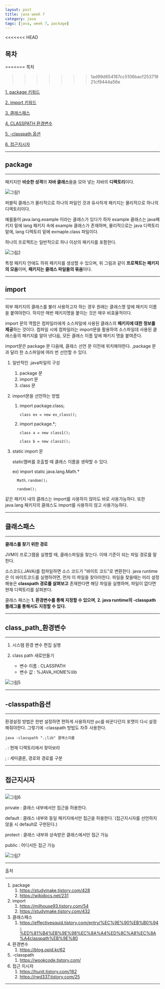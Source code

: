 ```yaml
---
layout: post
title: java week 7
category: java
tags: [java, week 7, package]
---
```

<<<<<<< HEAD
## 목차
=======
목차
>>>>>>> 1ad99d654187cc5106bacf25371921cf9444a56e

[1. package 키워드](#package)

[2. import 키워드](#import)

[3. 클래스패스](#클래스패스)

[4. CLASSPATH 환경변수](#class_path_환경변수)

[5. -classpath 옵션](#-classpath옵션)

[6. 접근지시자](#접근지시자)

---
## package
---
패키지란 **비슷한 성격**의 **자바 클래스**들을 모아 넣는 자바의 **디렉토리**이다.

![그림1](https://lh3.googleusercontent.com/7K7e2nQ0DIVAqTfZ9jM90n7ZjAGfezPYohTtv-lF0nOTl6aOgQ3f4y0yXFmTCknu1zQErHNLTlE3Ty60UzMrY6o_Hixbnzqr0rrhXMo-bOKZ9NR5RN8oqCvlq1H-gWfRqG7ornA)

퍼블릭 클래스가 물리적으로 하나의 파일인 것과 유사하게 패키지는 물리적으로 하나의 디렉토리이다.

예를들어 java.lang.example 이라는 클래스가 있다가 하자 example 클래스는 java패키지 밑에 lang 패키지 속에 example 클래스가 존재하며, 물리적으로는 java 디렉토리 밑에, lang 디렉토리 밑에 exmaple.class 파일이다.

하나의 프로젝트는 일반적으로 하나 이상의 패키지를 포함한다.

![그림2](https://lh5.googleusercontent.com/FgGfolf4YwlDdg6cSJ-jv5QZWjUZjkPTOWxUXjdHjF3MdXv8YnZZNLOhDfefeigvKB0LB5zcSxG-sfE8ohXUlDSfAqegYRm81fYxYGbE_ATkZuSAJ7g5Se1oEY5kskzgnt8Snsk)

특정 패키지 안에도 하위 패키지를 생성할 수 있으며, 위 그림과 같이 **프로젝트는 패키지의 모음**이며, **패키지는 클래스 파일들의 묶음**이다.

---
## import
---
외부 패키지의 클래스를 불러 사용하고자 하는 경우 원래는 클래스명 앞에 패키지 이름을 붙여야한다. 하지만 매번 패키지명을 붙이는 것은 매우 비효율적이다.

import 문의 역할은 컴파일러에게 소스파일에 사용된 클래스의 **패키지에 대한 정보를 제공**하는 것이다. 컴파일 시에 컴파일러는 import문을 활용하여 소스파일데 사용된 클래스들의 패키지를 알아 낸다음, 모든 클래스 이름 앞에 패키지 명을 붙여준다.

import문은 package 문 다음에, 클래스 선언 문 이전에 위치해야한다.
,package 문과 달리 한 소스파일에 여러 번 선언할 수 있다.

1. 일반적인 .java파일의 구성
   1. package 문
   2. import 문
   3. class 문
2. import문을 선언하는 방법
   1. import package.class;
   
      `class ex = new ex_class();`

   2. import package.*;
   
      `class a = new class1();`

      `class b = new class2();`

3. static import 문
   
   static멤버를 호출할 때 클래스 이름을 생략할 수 있다.
   
   ex) import static java.lang.Math.*
         
         Math.random();
         
         random();

같은 패키지 내의 클래스는 import를 사용하지 않아도 바로 사용가능하다. 또한 java.lang 패키지의 클래스도 import를 사용하지 않고 사용가능하다.

---

## 클래스패스
---

**클래스를 찾기 위한 경로**

JVM이 프로그램을 실행할 때, 클래스파일을 찾는다. 이때 기준이 되는 파일 경로를 말한다.

소스코드(.JAVA)를 컴파일하면 소스 코드가 "바이트 코드"로 변환한다. java runtime은 이 바이트코드를 실행하려면, 먼저 이 파일을 찾아야한다. 파일을 찾을때는 미리 설정해놓은 **classpath 경로를 살펴보고** 존재한다면 해당 파일을 실행하며, 파일이 없다면 현재 디렉토리를 살펴본다.

클래스 패스는 **1. 환경변수를 통해 지정할 수 있으며**, **2. java runtime의 -classpath 플래그를 통해서도 지정할 수 있다.**

---

## class_path_환경변수
---

1. 시스템 환경 변수 편집 실행

2. class path 새로만들기

   - 변수 이름 : CLASSPATH
   - 변수 값 : %JAVA_HOME%\lib
  
![그림5](https://t1.daumcdn.net/cfile/tistory/2213D74253DB3DCC06)

---
## -classpath옵션
---

환경설정 방법은 한번 설정하면 편하게 사용하지만 pc를 바꾼다던지 포맷이 다시 설정해줘야한다. 그렇기에 -classpath 방법도 자주 사용한다.

`java -classpath ".;lib" 클래스이름`

. : 현재 디렉토리에서 찾아보라

; : 세미클론, 경로와 경로를 구분

---
## 접근지시자
---
![그림6](https://t1.daumcdn.net/cfile/tistory/996051465A71C2DE0B)

private : 클래스 내부에서만 접근을 허용한다.

default : 클래스 내부와 동일 패키지에서만 접근을 허용한다.`(접근지시자를 선언하지 않을 시 default로 구현된다.)

protect : 클래스 내부와 상속받은 클래스에서만 접근 가능

public : 어디서든 접근 가능

![그림7](https://img1.daumcdn.net/thumb/R1280x0/?scode=mtistory2&fname=http%3A%2F%2Fcfile10.uf.tistory.com%2Fimage%2F2568643D564125FD2B854A)







---
출처

---

1. package
   1. https://studymake.tistory.com/428
   2. https://wikidocs.net/231
2. import
   1. https://milhouse93.tistory.com/54
   2. https://studymake.tistory.com/432
3. 클래스패스
   1. https://effectivesquid.tistory.com/entry/%EC%9E%90%EB%B0%94-%ED%81%B4%EB%9E%98%EC%8A%A4%ED%8C%A8%EC%8A%A4classpath%EB%9E%80
4. 환경변수
   1. https://blog.opid.kr/62
5. -classpath
   1. https://wookcode.tistory.com/
6. 접근 지시자
   1. https://hunit.tistory.com/162
   2. https://rwd337.tistory.com/25

---